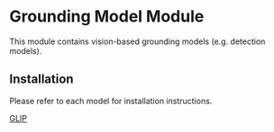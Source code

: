 # Grounding Model Module 

This module contains vision-based grounding models (e.g. detection models).

## Installation

Please refer to each model for installation instructions.

[GLIP](glip/README.md)